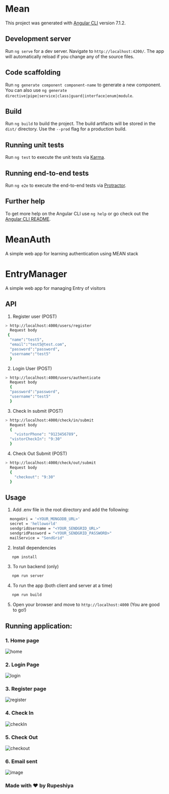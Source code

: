 # Mean

This project was generated with [Angular CLI](https://github.com/angular/angular-cli) version 7.1.2.

## Development server

Run `ng serve` for a dev server. Navigate to `http://localhost:4200/`. The app will automatically reload if you change any of the source files.

## Code scaffolding

Run `ng generate component component-name` to generate a new component. You can also use `ng generate directive|pipe|service|class|guard|interface|enum|module`.

## Build

Run `ng build` to build the project. The build artifacts will be stored in the `dist/` directory. Use the `--prod` flag for a production build.

## Running unit tests

Run `ng test` to execute the unit tests via [Karma](https://karma-runner.github.io).

## Running end-to-end tests

Run `ng e2e` to execute the end-to-end tests via [Protractor](http://www.protractortest.org/).

## Further help

To get more help on the Angular CLI use `ng help` or go check out the [Angular CLI README](https://github.com/angular/angular-cli/blob/master/README.md).
# MeanAuth
A simple web app for learning authentication using MEAN stack
# EntryManager
A simple web app for managing Entry of visitors


## API 

1. Register user (POST)
```sh
> http://localhost:4000/users/register 
  Request body
 { 
  "name":"test5",
  "email":"test5@test.com",
  "password":"password",
  "username":"test5"
  }
```
2. Login User (POST)
```sh
> http://localhost:4000/users/authenticate
  Request body 
  { 
  "password":"password",
  "username":"test5"
  }
```
3. Check In submit (POST)
```sh
> http://localhost:4000/check/in/submit
  Request body 
  {
	"vistorPhone": "9123456789",
  "vistorCheckIn": "9:30"
  }
```
4. Check Out Submit (POST)
```sh
> http://localhost:4000/check/out/submit
  Request body 
  {
    "checkout": "9:30"
  }
```
## Usage 


1. Add .env file in the root directory and add the following:
```sh
  mongoUri = '<YOUR_MONGODB_URL>'
  secret = 'helloworld'
  sendgridUsername = "<YOUR_SENDGRID_URL>"
  sendgridPassword = "<YOUR_SENDGRID_PASSWORD>"
  mailService = "SendGrid"
```
2. Install dependencies
```sh
   npm install
```
3. To run backend (only)
```sh
   npm run server
```
4. To run the app (both client and server at a time)
```sh
   npm run build
```
5. Open your browser and move to ```http://localhost:4000``` (You are good to go!)

## Running application:

### 1. Home page 
![home](https://user-images.githubusercontent.com/31209617/69600760-d326c300-1037-11ea-9e50-a60ec35e92aa.png)

### 2. Login Page
![login](https://user-images.githubusercontent.com/31209617/69600800-01a49e00-1038-11ea-97c0-f075d20fdb02.png)


### 3. Register page 
![register](https://user-images.githubusercontent.com/31209617/69600822-12edaa80-1038-11ea-812c-9958a7e8af3a.png)


### 4. Check In 
![checkIn](https://user-images.githubusercontent.com/31209617/69600861-331d6980-1038-11ea-87b9-78fa43b7875c.png)


### 5. Check Out
![checkout](https://user-images.githubusercontent.com/31209617/69600883-47f9fd00-1038-11ea-86eb-76b3f1d45f05.png)

### 6. Email sent
![image](https://user-images.githubusercontent.com/31209617/69601287-a7a4d800-1039-11ea-9861-d1e340948b40.png)


### Made with :heart: by Rupeshiya 
